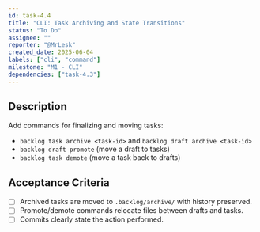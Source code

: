 ```yaml
---
id: task-4.4
title: "CLI: Task Archiving and State Transitions"
status: "To Do"
assignee: ""
reporter: "@MrLesk"
created_date: 2025-06-04
labels: ["cli", "command"]
milestone: "M1 - CLI"
dependencies: ["task-4.3"]
---
```


## Description

Add commands for finalizing and moving tasks:

- `backlog task archive <task-id>` and `backlog draft archive <task-id>`
- `backlog draft promote` (move a draft to tasks)
- `backlog task demote` (move a task back to drafts)

## Acceptance Criteria

- [ ] Archived tasks are moved to `.backlog/archive/` with history preserved.
- [ ] Promote/demote commands relocate files between drafts and tasks.
- [ ] Commits clearly state the action performed.
